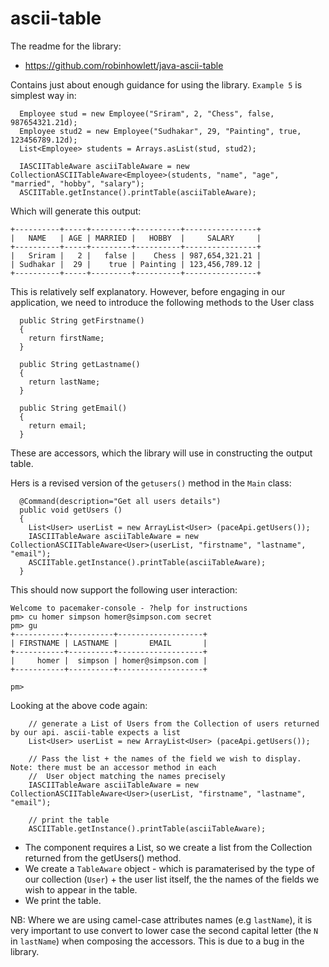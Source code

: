 # ascii-table

The readme for the library:

- <https://github.com/robinhowlett/java-ascii-table>

Contains just about enough guidance for using the library. `Example 5` is simplest way in:

~~~
  Employee stud = new Employee("Sriram", 2, "Chess", false, 987654321.21d);
  Employee stud2 = new Employee("Sudhakar", 29, "Painting", true, 123456789.12d);
  List<Employee> students = Arrays.asList(stud, stud2);
   
  IASCIITableAware asciiTableAware = new CollectionASCIITableAware<Employee>(students, "name", "age", "married", "hobby", "salary"); 
  ASCIITable.getInstance().printTable(asciiTableAware);
~~~

Which will generate this output:

~~~
+----------+-----+---------+----------+----------------+
|   NAME   | AGE | MARRIED |   HOBBY  |     SALARY     |
+----------+-----+---------+----------+----------------+
|   Sriram |   2 |   false |    Chess | 987,654,321.21 |
| Sudhakar |  29 |    true | Painting | 123,456,789.12 |
+----------+-----+---------+----------+----------------+
~~~

This is relatively self explanatory. However, before engaging in our application, we need to introduce the following methods to the User class

~~~
  public String getFirstname() 
  {
    return firstName;
  }
  
  public String getLastname() 
  {
    return lastName;
  }

  public String getEmail() 
  {
    return email;
  }
~~~

These are accessors, which the library will use in constructing the output table. 

Hers is a revised version of the `getusers()` method in the `Main` class:

~~~
  @Command(description="Get all users details")
  public void getUsers ()
  {
    List<User> userList = new ArrayList<User> (paceApi.getUsers());
    IASCIITableAware asciiTableAware = new CollectionASCIITableAware<User>(userList, "firstname", "lastname", "email"); 
    ASCIITable.getInstance().printTable(asciiTableAware);
  }
~~~

This should now support the following user interaction:

~~~
Welcome to pacemaker-console - ?help for instructions
pm> cu homer simpson homer@simpson.com secret
pm> gu
+-----------+----------+-------------------+
| FIRSTNAME | LASTNAME |       EMAIL       |
+-----------+----------+-------------------+
|     homer |  simpson | homer@simpson.com |
+-----------+----------+-------------------+

pm> 
~~~

Looking at the above code again:

~~~
    // generate a List of Users from the Collection of users returned by our api. ascii-table expects a list
    List<User> userList = new ArrayList<User> (paceApi.getUsers());

    // Pass the list + the names of the field we wish to display. Note: there must be an accessor method in each 
    //  User object matching the names precisely
    IASCIITableAware asciiTableAware = new CollectionASCIITableAware<User>(userList, "firstname", "lastname", "email"); 

    // print the table
    ASCIITable.getInstance().printTable(asciiTableAware);
~~~

- The component requires a List, so we create a list from the Collection returned from the getUsers() method.
- We create a `TableAware` object - which is paramaterised by the type of our collection (`User`) + the user list itself, the the names of the fields we wish to appear in the table. 
- We print the table.


NB: Where we are using camel-case attributes names (e.g `lastName`), it is very important to use convert to lower case the second capital letter (the `N` in `lastName`) when composing the accessors. This is due to a bug in the library.

